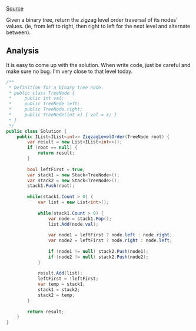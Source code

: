 [Source](https://leetcode.com/problems/binary-tree-zigzag-level-order-traversal/#/description)

Given a binary tree, return the zigzag level order traversal of its nodes' values. (ie, from left to right, then right to left for the next level and alternate between).

## Analysis
It is easy to come up with the solution. When write code, just be careful and make sure no bug. I'm very close to that level today. 

```csharp
/**
 * Definition for a binary tree node.
 * public class TreeNode {
 *     public int val;
 *     public TreeNode left;
 *     public TreeNode right;
 *     public TreeNode(int x) { val = x; }
 * }
 */
public class Solution {
    public IList<IList<int>> ZigzagLevelOrder(TreeNode root) {
        var result = new List<IList<int>>();
        if (root == null) {
            return result;
        }
        
        bool leftFirst = true;
        var stack1 = new Stack<TreeNode>();
        var stack2 = new Stack<TreeNode>();        
        stack1.Push(root);
        
        while(stack1.Count > 0) {
            var list = new List<int>();
            
            while(stack1.Count > 0) {
                var node = stack1.Pop();
                list.Add(node.val);
                
                var node1 = leftFirst ? node.left : node.right;
                var node2 = leftFirst ? node.right : node.left;
                
                if (node1 != null) stack2.Push(node1);
                if (node2 != null) stack2.Push(node2);
            }
            
            result.Add(list);
            leftFirst = !leftFirst;
            var temp = stack1;
            stack1 = stack2;
            stack2 = temp;
        }
        
        return result;
    }
}
```
